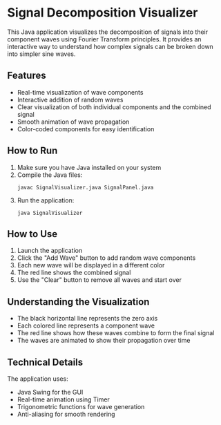 # Signal Decomposition Visualizer

This Java application visualizes the decomposition of signals into their component waves using Fourier Transform principles. It provides an interactive way to understand how complex signals can be broken down into simpler sine waves.

## Features

- Real-time visualization of wave components
- Interactive addition of random waves
- Clear visualization of both individual components and the combined signal
- Smooth animation of wave propagation
- Color-coded components for easy identification

## How to Run

1. Make sure you have Java installed on your system
2. Compile the Java files:
   ```
   javac SignalVisualizer.java SignalPanel.java
   ```
3. Run the application:
   ```
   java SignalVisualizer
   ```

## How to Use

1. Launch the application
2. Click the "Add Wave" button to add random wave components
3. Each new wave will be displayed in a different color
4. The red line shows the combined signal
5. Use the "Clear" button to remove all waves and start over

## Understanding the Visualization

- The black horizontal line represents the zero axis
- Each colored line represents a component wave
- The red line shows how these waves combine to form the final signal
- The waves are animated to show their propagation over time

## Technical Details

The application uses:
- Java Swing for the GUI
- Real-time animation using Timer
- Trigonometric functions for wave generation
- Anti-aliasing for smooth rendering 